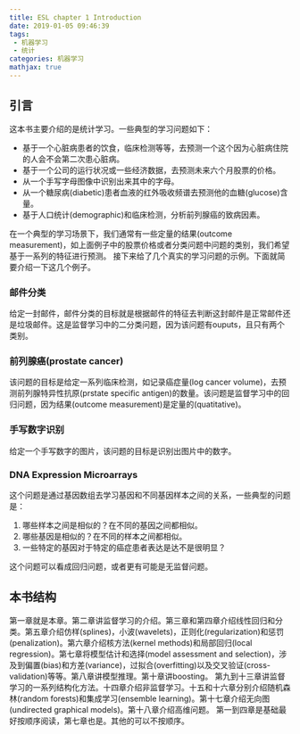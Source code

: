 ```yaml
---
title: ESL chapter 1 Introduction
date: 2019-01-05 09:46:39
tags:
 - 机器学习
 - 统计
categories: 机器学习
mathjax: true
---
```


## 引言
这本书主要介绍的是统计学习。一些典型的学习问题如下：
- 基于一个心脏病患者的饮食，临床检测等等，去预测一个这个因为心脏病住院的人会不会第二次患心脏病。
- 基于一个公司的运行状况或一些经济数据，去预测未来六个月股票的价格。
- 从一个手写字母图像中识别出来其中的字母。
- 从一个糖尿病(diabetic)患者血液的红外吸收频谱去预测他的血糖(glucose)含量。
- 基于人口统计(demographic)和临床检测，分析前列腺癌的致病因素。 

在一个典型的学习场景下，我们通常有一些定量的结果(outcome measurement)，如上面例子中的股票价格或者分类问题中问题的类别，我们希望基于一系列的特征进行预测。
接下来给了几个真实的学习问题的示例。下面就简要介绍一下这几个例子。

### 邮件分类
给定一封邮件，邮件分类的目标就是根据邮件的特征去判断这封邮件是正常邮件还是垃圾邮件。这是监督学习中的二分类问题，因为该问题有ouputs，且只有两个类别。

### 前列腺癌(prostate cancer)
该问题的目标是给定一系列临床检测，如记录癌症量(log cancer volume)，去预测前列腺特异性抗原(prstate specific antigen)的数量。该问题是监督学习中的回归问题，因为结果(outcome measurement)是定量的(quatitative)。

### 手写数字识别
给定一个手写数字的图片，该问题的目标是识别出图片中的数字。

### DNA Expression Microarrays
这个问题是通过基因数组去学习基因和不同基因样本之间的关系，一些典型的问题是：
1. 哪些样本之间是相似的？在不同的基因之间都相似。
2. 哪些基因是相似的？在不同的样本之间都相似。
3. 一些特定的基因对于特定的癌症患者表达是达不是很明显？

这个问题可以看成回归问题，或者更有可能是无监督问题。

## 本书结构
第一章就是本章。第二章讲监督学习的介绍。第三章和第四章介绍线性回归和分类。第五章介绍仿样(splines)，小波(wavelets)，正则化(regularization)和惩罚(penalization)。第六章介绍核方法(kernel methods)和局部回归(local regression)。第七章将模型估计和选择(model assessment and selection)，涉及到偏置(bias)和方差(variance)，过拟合(overfitting)以及交叉验证(cross-validation)等等。第八章讲模型推理。第十章讲boosting。
第九到十三章讲监督学习的一系列结构化方法。十四章介绍非监督学习。十五和十六章分别介绍随机森林(random forests)和集成学习(ensemble learning)。第十七章介绍无向图(undirected graphical models)。第十八章介绍高维问题。
第一到四章是基础最好按顺序阅读，第七章也是。其他的可以不按顺序。
